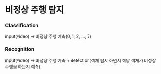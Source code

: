 # 비정상 주행 탐지

### Classification
input(video) -> 비정상 주행 예측(0, 1, 2, ..., 7)

### Recognition
input(video) -> 비정상 주행 예측 + detection(객체 탐지 하면서 해당 객체가 비정상 주행을 하는지 예측)